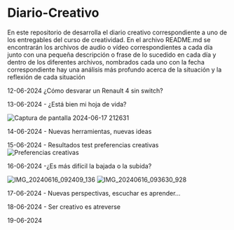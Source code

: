 # Diario-Creativo

En este repositorio de desarrolla el diario creativo correspondiente a uno de los entregables del curso de creatividad.
En el archivo README.md se encontrarán los archivos de audio o vídeo correspondientes a cada día junto con una pequeña descripción o frase de lo sucedido en cada día y dentro de los diferentes archivos, nombrados cada uno con la fecha correspondiente hay una análisis más profundo acerca de la situación y la reflexión de cada situación 




12-06-2024 ¿Cómo desvarar un Renault 4 sin switch?



13-06-2024 - ¿Está bien mi hoja de vida?

![Captura de pantalla 2024-06-17 212631](https://github.com/sebastianovalle/Diario-Creativo/assets/75762926/ac2adeca-fdc7-4ed9-a157-23a53046ded8)


14-06-2024 - Nuevas herramientas, nuevas ideas


15-06-2024 - Resultados test preferencias creativas
![Preferencias creativas](https://github.com/sebastianovalle/Diario-Creativo/assets/75762926/5fae0bf1-c53f-4dfc-969c-dd982a992ca5)


16-06-2024 -¿Es más difícil la bajada o la subida?

![IMG_20240616_092409_136](https://github.com/sebastianovalle/Diario-Creativo/assets/75762926/5c836868-991f-460b-960e-62bbb2bb6314)
![IMG_20240616_093630_928](https://github.com/sebastianovalle/Diario-Creativo/assets/75762926/ea22cd69-68a4-4a1d-b6b4-1453061bbe00)

17-06-2024 - Nuevas perspectivas, escuchar es aprender...


18-06-2024 - Ser creativo es atreverse


19-06-2024
